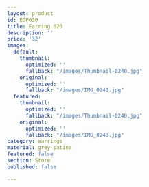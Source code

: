 ```yaml
---
layout: product
id: EGP020
title: Earring 020
description: ''
price: '32'
images:
  default:
    thumbnail:
      optimized: ''
      fallback: "/images/Thumbnail-0240.jpg"
    original:
      optimized: ''
      fallback: "/images/IMG_0240.jpg"
  featured:
    thumbnail:
      optimized: ''
      fallback: "/images/Thumbnail-0240.jpg"
    original:
      optimized: ''
      fallback: "/images/IMG_0240.jpg"
category: earrings
material: grey-patina
featured: false
section: Store
published: false

---
```

